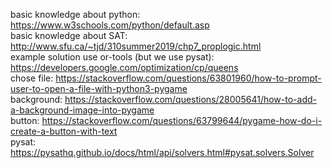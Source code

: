 basic knowledge about python: https://www.w3schools.com/python/default.asp <br>
basic knowledge about SAT: http://www.sfu.ca/~tjd/310summer2019/chp7_proplogic.html <br>
example solution use or-tools (but we use pysat): https://developers.google.com/optimization/cp/queens <br>
chose file: https://stackoverflow.com/questions/63801960/how-to-prompt-user-to-open-a-file-with-python3-pygame <br>
background: https://stackoverflow.com/questions/28005641/how-to-add-a-background-image-into-pygame <br>
button: https://stackoverflow.com/questions/63799644/pygame-how-do-i-create-a-button-with-text <br>
pysat: https://pysathq.github.io/docs/html/api/solvers.html#pysat.solvers.Solver <br>
